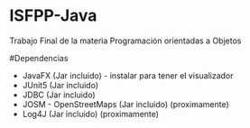 # ISFPP-Java
Trabajo Final de la materia Programación orientadas a Objetos

#Dependencias
* JavaFX  (Jar incluido) - instalar para tener el visualizador
* JUnit5 (Jar incluido)
* JDBC (Jar incluido)
* JOSM - OpenStreetMaps (Jar incluido) (proximamente)
* Log4J (Jar incluido) (proximamente)